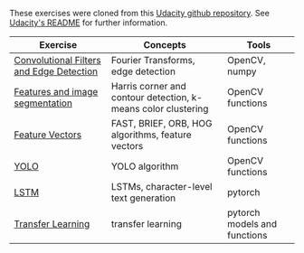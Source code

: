 
These exercises were cloned from this [Udacity github repository](https://github.com/udacity/CVND_Exercises). See [Udacity's README](README_Udacity.md) for further information.

Exercise | Concepts | Tools 
--- | --- | ---
[Convolutional Filters and Edge Detection](1_2_Convolutional_Filters_Edge_Detection) | Fourier Transforms, edge detection | OpenCV, numpy
[Features and image segmentation](1_3_Types_of_Features_Image_Segmentation) | Harris corner and contour detection, k-means color clustering | OpenCV functions
[Feature Vectors](1_4_Feature_Vectors) | FAST, BRIEF, ORB, HOG algorithms, feature vectors | OpenCV functions
[YOLO](2_2_YOLO) | YOLO algorithm | OpenCV functions
[LSTM](2_4_LSTMs) | LSTMs, character-level text generation | pytorch
[Transfer Learning](DL_PyTorch) | transfer learning | pytorch models and functions

